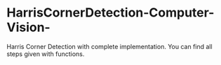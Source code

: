 # HarrisCornerDetection-Computer-Vision-
Harris Corner Detection with complete implementation.
You can find all steps given with functions.
